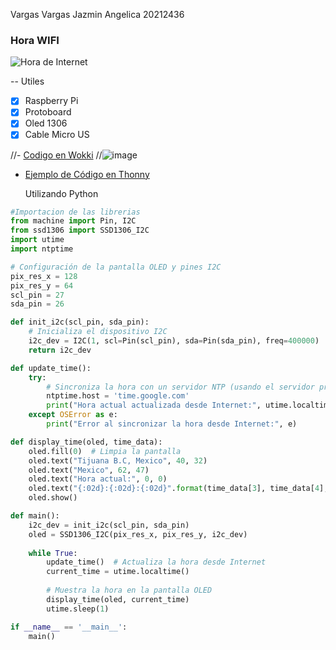 Vargas Vargas Jazmin Angelica 20212436

### Hora WIFI

![Hora de Internet](https://github.com/JAZMIN2021/Expo/assets/79472215/6d8ea2b8-1e49-47e0-bfcc-c3e308f55cde)
  
  -- Utiles
- [x] Raspberry Pi
- [x]  Protoboard
- [x] Oled 1306
- [x] Cable Micro US
  
//- [Codigo en Wokki](#recursos-adicionales)
//![image](https://github.com/JAZMIN2021/Expo/assets/79472215/d55cda7d-9a2b-4496-8166-ef6df42dd6b0)

- [Ejemplo de Código en Thonny](#ejemplo-de-c%C3%B3digo)
 
  Utilizando Python 
```python
#Importacion de las librerias
from machine import Pin, I2C
from ssd1306 import SSD1306_I2C
import utime
import ntptime

# Configuración de la pantalla OLED y pines I2C
pix_res_x = 128
pix_res_y = 64
scl_pin = 27
sda_pin = 26

def init_i2c(scl_pin, sda_pin):
    # Inicializa el dispositivo I2C
    i2c_dev = I2C(1, scl=Pin(scl_pin), sda=Pin(sda_pin), freq=400000)
    return i2c_dev

def update_time():
    try:
        # Sincroniza la hora con un servidor NTP (usando el servidor predeterminado)
        ntptime.host = 'time.google.com'
        print("Hora actual actualizada desde Internet:", utime.localtime())
    except OSError as e:
        print("Error al sincronizar la hora desde Internet:", e)

def display_time(oled, time_data):
    oled.fill(0)  # Limpia la pantalla
    oled.text("Tijuana B.C, Mexico", 40, 32)
    oled.text("Mexico", 62, 47)
    oled.text("Hora actual:", 0, 0)
    oled.text("{:02d}:{:02d}:{:02d}".format(time_data[3], time_data[4], time_data[5]), 0, 16)
    oled.show()

def main():
    i2c_dev = init_i2c(scl_pin, sda_pin)
    oled = SSD1306_I2C(pix_res_x, pix_res_y, i2c_dev)
    
    while True:
        update_time()  # Actualiza la hora desde Internet
        current_time = utime.localtime()
        
        # Muestra la hora en la pantalla OLED
        display_time(oled, current_time)
        utime.sleep(1)

if __name__ == '__main__':
    main()




